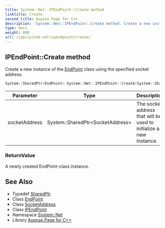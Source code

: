 ```yaml
---
title: System::Net::IPEndPoint::Create method
linktitle: Create
second_title: Aspose.Page for C++
description: 'System::Net::IPEndPoint::Create method. Create a new instance of the EndPoint class using the specified socket address in C++.'
type: docs
weight: 800
url: /cpp/system.net/ipendpoint/create/
---
```

## IPEndPoint::Create method


Create a new instance of the [EndPoint](../../endpoint/) class using the specified socket address.

```cpp
System::SharedPtr<EndPoint> System::Net::IPEndPoint::Create(System::SharedPtr<SocketAddress> socketAddress) override
```


| Parameter | Type | Description |
| --- | --- | --- |
| socketAddress | System::SharedPtr\<SocketAddress\> | The socket address that will be used to initialize a new instance. |

### ReturnValue

A newly created EndPoint-class instance.

## See Also

* Typedef [SharedPtr](../../../system/sharedptr/)
* Class [EndPoint](../../endpoint/)
* Class [SocketAddress](../../socketaddress/)
* Class [IPEndPoint](../)
* Namespace [System::Net](../../)
* Library [Aspose.Page for C++](../../../)
